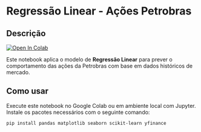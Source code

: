 # Regressão Linear - Ações Petrobras

## Descrição
<a href="https://colab.research.google.com/github/Araujopri/Araujopri/blob/main/Regressão_Linear_ações_petrobras.ipynb" target="_parent">
  <img src="https://colab.research.google.com/assets/colab-badge.svg" alt="Open In Colab"/>
</a>

Este notebook aplica o modelo de **Regressão Linear** para prever o comportamento das ações da Petrobras com base em dados históricos de mercado.

## Como usar
Execute este notebook no Google Colab ou em ambiente local com Jupyter.  
Instale os pacotes necessários com o seguinte comando:

```bash
pip install pandas matplotlib seaborn scikit-learn yfinance
